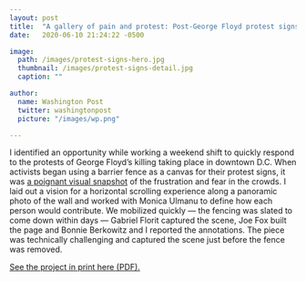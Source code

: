 ```yaml
---
layout: post
title:  "A gallery of pain and protest: Post-George Floyd protest signs"
date:   2020-06-10 21:24:22 -0500

image:
  path: /images/protest-signs-hero.jpg
  thumbnail: /images/protest-signs-detail.jpg
  caption: ""

author:
  name: Washington Post
  twitter: washingtonpost
  picture: "/images/wp.png"

---
```


I identified an opportunity while working a weekend shift to quickly respond to the protests of George Floyd’s killing taking place in downtown D.C. When activists began using a barrier fence as a canvas for their protest signs, it was [a poignant visual snapshot][project-link] of the frustration and fear in the crowds. I laid out a vision for a horizontal scrolling experience along a panoramic photo of the wall and worked with Monica Ulmanu to define how each person would contribute. We mobilized quickly — the fencing was slated to come down within days — Gabriel Florit captured the scene, Joe Fox built the page and Bonnie Berkowitz and I reported the annotations. The piece was technically challenging and captured the scene just before the fence was removed.

[See the project in print here (PDF).][print-pdf]

[project-link]: https://www.washingtonpost.com/graphics/2020/local/white-house-fence-protest-signs-photos/
[print-pdf]: /protest-wall-print.pdf
